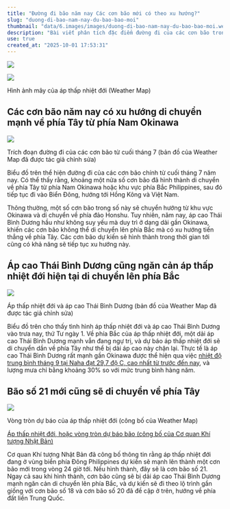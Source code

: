 ```yaml
---
title: "Đường đi bão năm nay Các cơn bão mới có theo xu hướng?"
slug: "duong-di-bao-nam-nay-du-bao-bao-moi"
thumbnail: "data/6.images/images/duong-di-bao-nam-nay-du-bao-bao-moi.webp"
description: "Bài viết phân tích đặc điểm đường đi của các cơn bão trong năm nay, chủ yếu di chuyển về phía Tây từ phía Nam Okinawa và dự báo các cơn bão mới cũng sẽ theo xu hướng này."
use: true
created_at: "2025-10-01 17:53:31"
---
```


![](/images/uUzvQ3lML_bkIqyakc1vFlHZ-lVjSCI3npXVYKE5vkgK0hRmLwT_-ubgwki4aCOCrBiR48x00Wu9sO9d5nvHMx4ijdJvi7ALM_gBrssIBUDDgvs8wQjpxUaJFmVad96DzfEgj_BC0d7-St7nPgy08dw-iFOkkANZM_D446CmRSw=.webp)

![](/images/title-1759306765271.webp)

Hình ảnh mây của áp thấp nhiệt đới (Weather Map)

## Các cơn bão năm nay có xu hướng di chuyển mạnh về phía Tây từ phía Nam Okinawa

![](/images/image-1759306903393.webp)

Trích đoạn đường đi của các cơn bão từ cuối tháng 7 (bản đồ của Weather Map đã được tác giả chỉnh sửa)

Biểu đồ trên thể hiện đường đi của các cơn bão chính từ cuối tháng 7 năm nay. Có thể thấy rằng, khoảng một nửa số cơn bão đã hình thành di chuyển về phía Tây từ phía Nam Okinawa hoặc khu vực phía Bắc Philippines, sau đó tiếp tục đi vào Biển Đông, hướng tới Hồng Kông và Việt Nam.

Thông thường, một số cơn bão trong số này sẽ chuyển hướng từ khu vực Okinawa và di chuyển về phía đảo Honshu. Tuy nhiên, năm nay, áp cao Thái Bình Dương hầu như không suy yếu mà duy trì ở dạng dải gần Okinawa, khiến các cơn bão không thể di chuyển lên phía Bắc mà có xu hướng tiến thẳng về phía Tây. Các cơn bão dự kiến sẽ hình thành trong thời gian tới cũng có khả năng sẽ tiếp tục xu hướng này.

## Áp cao Thái Bình Dương cũng ngăn cản áp thấp nhiệt đới hiện tại di chuyển lên phía Bắc

![](/images/image-1759307028651.webp)

Áp thấp nhiệt đới và áp cao Thái Bình Dương (bản đồ của Weather Map đã được tác giả chỉnh sửa)

Biểu đồ trên cho thấy tình hình áp thấp nhiệt đới và áp cao Thái Bình Dương vào trưa nay, thứ Tư ngày 1. Về phía Bắc của áp thấp nhiệt đới, một dải áp cao Thái Bình Dương mạnh vẫn đang ngự trị, và dự báo áp thấp nhiệt đới sẽ di chuyển dần về phía Tây như thể bị dải áp cao này chặn lại. Thực tế là áp cao Thái Bình Dương rất mạnh gần Okinawa được thể hiện qua việc [nhiệt độ trung bình tháng 9 tại Naha đạt 29,7 độ C, cao nhất từ trước đến nay](https://www.data.jma.go.jp/stats/etrn/view/rank_s.php?prec_no=91&block_no=47936&year=&month=9&day=&view=h0), và lượng mưa chỉ bằng khoảng 30% so với mức trung bình hàng năm.

## Bão số 21 mới cũng sẽ di chuyển về phía Tây

![](/images/image-1759307092021.webp)

Vòng tròn dự báo của áp thấp nhiệt đới (công bố của Weather Map)

[Áp thấp nhiệt đới, hoặc vòng tròn dự báo bão (công bố của Cơ quan Khí tượng Nhật Bản)](https://www.jma.go.jp/bosai/map.html#5/15.433/121.575/&elem=root&typhoon=all&contents=typhoon)

Cơ quan Khí tượng Nhật Bản đã công bố thông tin rằng áp thấp nhiệt đới đang ở vùng biển phía Đông Philippines dự kiến sẽ mạnh lên thành một cơn bão mới trong vòng 24 giờ tới. Nếu hình thành, đây sẽ là cơn bão số 21. Ngay cả sau khi hình thành, cơn bão cũng sẽ bị dải áp cao Thái Bình Dương mạnh ngăn cản di chuyển lên phía Bắc, và dự kiến sẽ đi theo lộ trình gần giống với cơn bão số 18 và cơn bão số 20 đã đề cập ở trên, hướng về phía đất liền Trung Quốc.